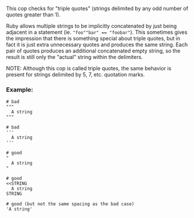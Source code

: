 This cop checks for "triple quotes" (strings delimited by any odd number
of quotes greater than 1).

Ruby allows multiple strings to be implicitly concatenated by just
being adjacent in a statement (ie. `"foo""bar" == "foobar"`). This sometimes
gives the impression that there is something special about triple quotes, but
in fact it is just extra unnecessary quotes and produces the same string. Each
pair of quotes produces an additional concatenated empty string, so the result
is still only the "actual" string within the delimiters.

NOTE: Although this cop is called triple quotes, the same behavior is present
for strings delimited by 5, 7, etc. quotation marks.

### Example:
    # bad
    """
      A string
    """

    # bad
    '''
      A string
    '''

    # good
    "
      A string
    "

    # good
    <<STRING
      A string
    STRING

    # good (but not the same spacing as the bad case)
    'A string'